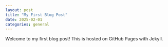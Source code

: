 ```yaml
---
layout: post
title: "My First Blog Post"
date: 2025-02-01
categories: general
---
```


Welcome to my first blog post! This is hosted on GitHub Pages with Jekyll.
